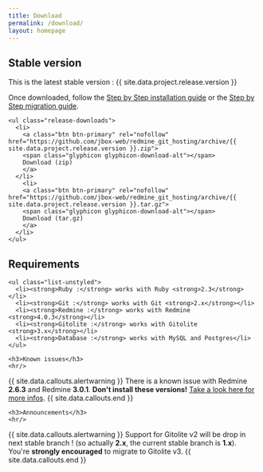 ```yaml
---
title: Download
permalink: /download/
layout: homepage
---
```


<div class="row">
  <div class="col-lg-6">
    <h2>Stable version</h2>
    <p>This is the latest stable version : <span class="label label-success">{{ site.data.project.release.version }}</span></p>
    <p>Once downloaded, follow the <a href="{{ site.baseurl }}/get_started/">Step by Step installation guide</a> or the
      <a href="{{ site.baseurl }}/how-to/migrate/">Step by Step migration guide</a>.</p>

    <ul class="release-downloads">
      <li>
        <a class="btn btn-primary" rel="nofollow" href="https://github.com/jbox-web/redmine_git_hosting/archive/{{ site.data.project.release.version }}.zip">
        <span class="glyphicon glyphicon-download-alt"></span>
        Download (zip)
        </a>
      </li>
        <li>
        <a class="btn btn-primary" rel="nofollow" href="https://github.com/jbox-web/redmine_git_hosting/archive/{{ site.data.project.release.version }}.tar.gz">
        <span class="glyphicon glyphicon-download-alt"></span>
        Download (tar.gz)
        </a>
      </li>
    </ul>
  </div>
  <div class="col-lg-6">
    <h2>Requirements</h2>

    <ul class="list-unstyled">
      <li><strong>Ruby :</strong> works with Ruby <strong>2.3</strong></li>
      <li><strong>Git :</strong> works with Git <strong>2.x</strong></li>
      <li><strong>Redmine :</strong> works with Redmine <strong>4.0.3</strong></li>
      <li><strong>Gitolite :</strong> works with Gitolite <strong>3.x</strong></li>
      <li><strong>Database :</strong> works with MySQL and Postgres</li>
    </ul>
  </div>
</div>

<div class="row">
  <div class="col-lg-12">

    <h3>Known issues</h3>
    <hr/>

{{ site.data.callouts.alertwarning }}
  There is a known issue with Redmine **2.6.3** and Redmine **3.0.1**. **Don't install these versions!** [Take a look here for more infos](https://github.com/jbox-web/redmine_git_hosting/issues/387).
{{ site.data.callouts.end }}

    <h3>Announcements</h3>
    <hr/>

{{ site.data.callouts.alertwarning }}
  Support for Gitolite v2 will be drop in next stable branch ! (so actually **2.x**, the current stable branch is **1.x**). You're **strongly encouraged** to migrate to Gitolite v3.
{{ site.data.callouts.end }}

  </div>
</div>
